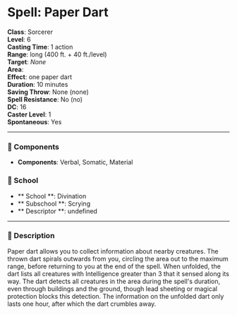 
# Spell: Paper Dart
**Class**: Sorcerer  
**Level**: 6  
**Casting Time**: 1 action  
**Range**: long (400 ft. + 40 ft./level)  
**Target**: _None_  
**Area**:   
**Effect**: one paper dart  
**Duration**: 10 minutes  
**Saving Throw**: None (none)  
**Spell Resistance**: No (no)  
**DC**: 16  
**Caster Level**: 1  
**Spontaneous**: Yes

---

### 🔮 Components
- **Components**: Verbal, Somatic, Material

### 🏫 School
- ** School **: Divination
- ** Subschool **: Scrying
- ** Descriptor **: undefined
---

### 📜 Description
Paper dart allows you to collect information about nearby creatures. The thrown dart spirals outwards from you, circling the area out to the maximum range, before returning to you at the end of the spell. When unfolded, the dart lists all creatures with Intelligence greater than 3 that it sensed along its way. The dart detects all creatures in the area during the spell's duration, even through buildings and the ground, though lead sheeting or magical protection blocks this detection. The information on the unfolded dart only lasts one hour, after which the dart crumbles away.
